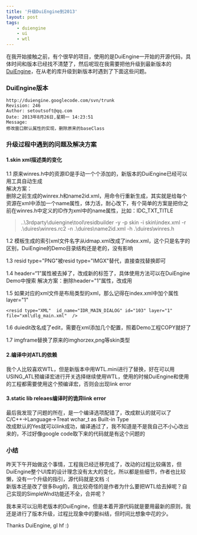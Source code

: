```yaml
---
title: '升级DuiEngine到2013'
layout: post
tags:
    - duiengine
    - ui
    - wtl
---
```


在我开始接触之前，有个很早的项目，使用的是DuiEngine一开始的开源代码，具体时间和版本已经找不清楚了，然后呢现在我需要把他升级到最新版本的[DuiEngine](http://duiengine.googlecode.com/)，在从老的库升级到新版本时遇到了下面这些问题。

### DuiEngine版本


    http://duiengine.googlecode.com/svn/trunk
    Revision: 246
    Author: setoutsoft@qq.com
    Date: 2013年8月26日,星期一 14:23:51
    Message:
    修改窗口默认属性的实现，删除原来的baseClass


### 升级过程中遇到的问题及解决方案

#### 1.skin xml描述类的变化

1.1 原来winres.h中的资源ID是手动一个个添加的，新版本的DuiEngine已经可以用工具自动生成  
解决方案：  
删除之前生成的winrex.h和name2id.xml，用命令行重新生成，其实就是给每个资源在xml中添加一个name属性，体力活，耐心改下，有个简单的方案是把你之前在winres.h中定义的ID作为xml中的name属性，比如：IDC_TXT_TITLE
> ..\3rdparty\duiengine\tool\residbuilder -y -p skin -i skin\index.xml -r .\duires\winres.rc2 -n .\duires\name2id.xml -h .\duires\winres.h 


1.2 模板生成的索引xml文件名字从idmap.xml改成了index.xml，这个只是名字的区别，DuiEngine的Demo目录结构还是老的，没有影响

1.3 resid type="PNG"被resid type="IMGX"替代，直接查找替换即可

1.4 header=“1”属性被去掉了，改成新的标签了，具体使用方法可以在DuiEngine Demo中搜索<caption>
解决方案：删除header="1"属性，改成用<caption></caption>

1.5 如果对应的xml文件是布局类型的xml，那么记得在index.xml中加个属性layer="1"

```
<resid type="XML"  id_name="IDR_MAIN_DIALOG" id="103" layer="1" file="xml\dlg_main.xml"  />
```

1.6 duiedit改名成了edit，需要在xml添加几个配置，照着Demo工程COPY就好了

1.7 imgframe替换了原来的imghorzex,png等skin类型

#### 2.编译中对ATL的依赖

我个人比较喜欢WTL，但是新版本中用WTL.mini进行了替换，好在可以用USING_ATL预编译宏进行开关选择继续使用WTL，使用的时候DuiEngine和使用的工程都需要使用这个预编译宏，否则会出现link error

#### 3.static lib releaes编译时的诡异link error

最后我发现了问题的所在，是一个编译选项配错了，改成默认的就可以了  
C/C++->Language->Treat wchar_t as Built-in Type  
改成默认的Yes就可以link成功，编译通过了，我不知道是不是我自己不小心改出来的，不过好像google code取下来的代码就是有这个问题的

### 小结

昨天下午开始做这个事情，工程我已经迁移完成了，改动的过程比较痛苦，但DuiEngine整个UI库的设计理念没有太大的变化，所以都是些细节，作者也比较懒，没有一个升级的指引，源代码就是文档 :(  
新版本还是改了很多Bug的，我比较奇怪的是作者为什么要把WTL给去掉呢？自己实现的SimpleWnd功能还不全，合并呢？  

我本来可以沿用老版本的DuiEngine，但是本着开源代码就是要用最新的原则，我还是进行了版本升级，过程比现象中的要纠结，但时间比想象中花的少。  

Thanks DuiEngine, gl hf :)